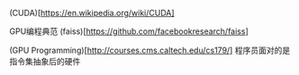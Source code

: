(CUDA)[https://en.wikipedia.org/wiki/CUDA]

GPU编程典范
(faiss)[https://github.com/facebookresearch/faiss]

(GPU Programming)[http://courses.cms.caltech.edu/cs179/]
程序员面对的是指令集抽象后的硬件